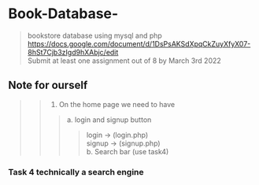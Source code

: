# Book-Database-
>bookstore database using mysql and php <br />
>https://docs.google.com/document/d/1DsPsAKSdXpqCkZuyXfyX07-8hSt7Cjb3zIgd9hXAbjc/edit <br />
>Submit at least one assignment out of 8 by March 3rd 2022
## Note for ourself
>>1. On the home page we need to have 
>>>a. login and signup button 
>>>>login -> (login.php) <br/>
>>>>signup -> (signup.php)  <br/>
>>b. Search bar (use task4)


### Task 4 technically a search engine 


